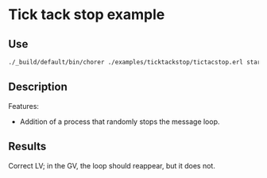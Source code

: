 # Tick tack stop example

## Use

```bash
./_build/default/bin/chorer ./examples/ticktackstop/tictacstop.erl start/0 examples/ticktackstop
```

## Description

Features:

- Addition of a process that randomly stops the message loop.

## Results

Correct LV; in the GV, the loop should reappear, but it does not.
